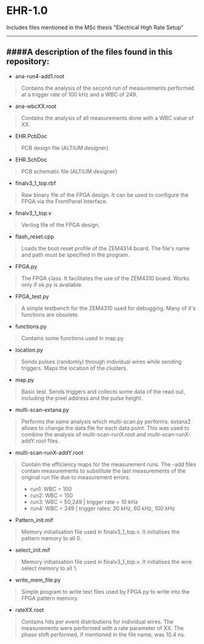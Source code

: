 # EHR-1.0
Includes files mentioned in the MSc thesis "Electrical High Rate Setup"

-----------------------------------------------------
####A description of the files found in this repository:
-----------------------------------------------------

* ana-run4-add1.root
> Contains the analysis of the second run of measurements performed at a trigger rate of 100 kHz and a WBC of 249.

* ana-wbcXX.root
> Contains the analysis of all measurements done with a WBC value of XX.

* EHR.PcbDoc
> PCB design file (ALTIUM designer)

* EHR.SchDoc
> PCB schematic file (ALTIUM designer)

* finalv3_1_top.rbf
> Raw binary file of the FPGA design. It can be used to configure the FPGA via the FrontPanel interface.

* finalv3_1_top.v
> Verilog file of the FPGA design.

* flash_reset.cpp
> Loads  the boot reset profile of the ZEM4314 board. The file's name and path must be specified in the program.

* FPGA.py
> The FPGA class. It facilitates the use of the ZEM4310 board. Works only if ok.py is available.

* FPGA_test.py
> A simple testbench for the ZEM4310 used for debugging. Many of it's functions are obsolete.

* functions.py
> Contains some functions used in map.py

* location.py
> Sends pulses (randomly) through individual wires while sending triggers. Maps the location of the clusters.

* map.py
> Basic test. Sends triggers and collects some data of the read out, including the pixel address and the pulse height.

* multi-scan-extana.py
> Performs the same analysis which multi-scan.py performs. extana2 allows to change the data file for each data point. This was used to combine the analysis of multi-scan-runX.root and multi-scan-runX-addY.root files.

* multi-scan-runX-addY.root
> Contain the efficiency maps for the measurement runs. The -add files contain measurements to substitute the last measurements of the original run file due to measurement errors.
> - run1: WBC = 100
> - run2: WBC = 150
> - run3: WBC = 50,249 | trigger rate = 10 kHz
> - run4: WBC = 249 | trigger rates: 30 kHz, 60 kHz, 100 kHz

* Pattern_init.mif
> Memory initialisation file used in finalv3_1_top.v. It initialises the pattern memory to all 0.

* select_init.mif
> Memory initialisation file used in finalv3_1_top.v. It initialises the wire select memory to all 1.

* write_mem_file.py
> Simple program to write text files used by FPGA.py to write into the FPGA pattern memory.

* rateXX.root
> Contains hits per event distributions for individual wires. The measurements were performed with a rate parameter of XX. The phase shift performed, if mentioned in the file name, was 10.4 ns.

